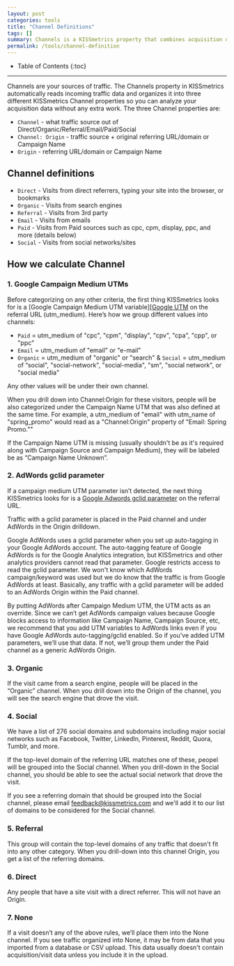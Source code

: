 ```yaml
---
layout: post
categories: tools
title: "Channel Definitions"
tags: []
summary: Channels is a KISSmetrics property that combines acquisition data from many sources.
permalink: /tools/channel-definition
---
```

* Table of Contents
{:toc}
* * *

Channels are your sources of traffic. The Channels property in KISSmetrics automatically reads incoming traffic data and organizes it into three different KISSmetrics Channel properties so you can analyze your acquisition data without any extra work. The three Channel properties are:

* `Channel` - what traffic source out of Direct/Organic/Referral/Email/Paid/Social
* `Channel: Origin` - traffic source + original referring URL/domain or Campaign Name
* `Origin` - referring URL/domain or Campaign Name

## Channel definitions

* `Direct` - Visits from direct referrers, typing your site into the browser, or bookmarks
* `Organic` - Visits from search engines
* `Referral` - Visits from 3rd party
* `Email` - Visits from emails
* `Paid` - Visits from Paid sources such as cpc, cpm, display, ppc, and more (details below)
* `Social` - Visits from social networks/sites

## How we calculate Channel

### 1. Google Campaign Medium UTMs

Before categorizing on any other criteria, the first thing KISSmetrics looks for is a [Google Campaign Medium UTM variable][[Google UTM] on the referral URL (utm_medium). Here’s how we group different values into channels:

* `Paid` = utm_medium of "cpc", "cpm", "display", "cpv", "cpa", "cpp", or "ppc"
* `Email` = utm_medium of "email" or "e-mail"
* `Organic` = utm_medium of "organic" or "search"
& `Social` = utm_medium of “social", "social-network", "social-media", "sm", "social network", or "social media"

Any other values will be under their own channel.

When you drill down into Channel:Origin for these visitors, people will be also categorized under the Campaign Name UTM that was also defined at the same time. For example, a utm_medium of "email" with utm_name of "spring_promo" would read as a "Channel:Origin" property of "Email: Spring Promo.""

If the Campaign Name UTM is missing (usually shouldn't be as it's required along with Campaign Source and Campaign Medium), they will be labeled be as “Campaign Name Unknown”.


### 2. AdWords gclid parameter

If a campaign medium UTM parameter isn’t detected, the next thing KISSmetrics looks for is a [Google Adwords gclid parameter][Google gclid] on the referral URL.

Traffic with a gclid parameter is placed in the Paid channel and under AdWords in the Origin drilldown.

Google AdWords uses a gclid parameter when you set up auto-tagging in your Google AdWords account. The auto-tagging feature of Google AdWords is for the Google Analytics integration, but KISSmetrics and other analytics providers cannot read that parameter. Google restricts access to read the gclid parameter. We won't know which AdWords campaign/keyword was used but we do know that the traffic is from Google AdWords at least. Basically, any traffic with a gclid parameter will be added to an AdWords Origin within the Paid channel.

By putting AdWords after Campaign Medium UTM, the UTM acts as an override. Since we can’t get AdWords campaign values because Google blocks access to information like Campaign Name, Campaign Source, etc, we recommend that you add UTM variables to AdWords links even if you have Google AdWords auto-tagging/gclid enabled. So if you've added UTM parameters, we’ll use that data. If not, we’ll group them under the Paid channel as a generic AdWords Origin.

### 3. Organic

If the visit came from a search engine, people will be placed in the “Organic” channel. When you drill down into the Origin of the channel, you will see the search engine that drove the visit.

### 4. Social

We have a list of 276 social domains and subdomains including major social networks such as Facebook, Twitter, LinkedIn, Pinterest, Reddit, Quora, Tumblr, and more.

If the top-level domain of the referring URL matches one of these, peopel will be grouped into the Social channel. When you drill-down in the Social channel, you should be able to see the actual social network that drove the visit.

If you see a referring domain that should be grouped into the Social channel, please email feedback@kissmetrics.com and we'll add it to our list of domains to be considered for the Social channel.

### 5. Referral

This group will contain the top-level domains of any traffic that doesn't fit into any other category. When you drill-down into this channel Origin, you get a list of the referring domains.

### 6. Direct

Any people that have a site visit with a direct referrer. This will not have an Origin.

### 7. None

If a visit doesn’t any of the above rules, we’ll place them into the None channel. If you see traffic organized into None, it may be from data that you imported from a database or CSV upload. This data usually doesn't contain acquisition/visit data unless you include it in the upload.

[Google UTM]: https://support.google.com/analytics/answer/1033863?hl=en&ref_topic=1032998
[Google gclid]: https://support.google.com/analytics/answer/1033981?hl=en
